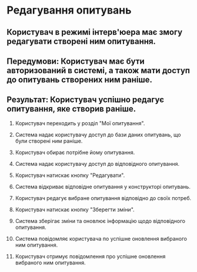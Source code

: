 # Редагування опитувань

## Користувач в режимі інтерв'юера має змогу редагувати створені ним опитування.

## Передумови: Користувач має бути авторизований в системі, а також мати доступ до опитувань створених ним раніше.

## Результат: Користувач успішно редагує опитування, яке створив раніше.

1. Користувач переходить у розділ "Мої опитування".

2. Система надає користувачу доступ до бази даних опитувань, що були створені ним раніше.

3. Користувач обирає потрібне йому опитування.

4. Система надає користувачу доступ до відповідного опитування.

5. Користувач натискає кнопку "Редагувати".

6. Система відкриває відповідне опитування у конструкторі опитувань.

7. Користувач редагує вибране опитування відповідно до своїх потреб.

8. Користувач натискає кнопку "Зберегти зміни".

9. Система зберігає зміни та оновлює інформацію щодо відповідного опитування.

10. Система повідомляє користувача по успішне оновлення вибраного ним опитування.

11. Користувач отримує повідомлення про успішне оновлення вибраного ним опитування.
